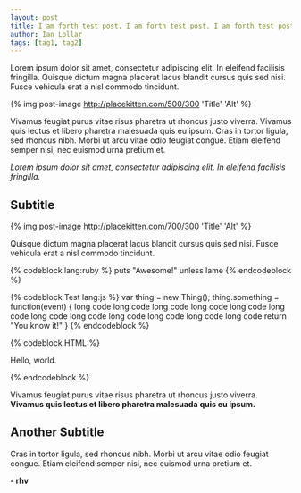 ```yaml
---
layout: post
title: I am forth test post. I am forth test post. I am forth test post.
author: Ian Lollar
tags: [tag1, tag2]
---
```


Lorem ipsum dolor sit amet, consectetur adipiscing elit. In eleifend facilisis fringilla. Quisque dictum magna placerat lacus blandit cursus quis sed nisi. Fusce vehicula erat a nisl commodo tincidunt.

{% img post-image http://placekitten.com/500/300 'Title' 'Alt' %}

Vivamus feugiat purus vitae risus pharetra ut rhoncus justo viverra. Vivamus quis lectus et libero pharetra malesuada quis eu ipsum. Cras in tortor ligula, sed rhoncus nibh. Morbi ut arcu vitae odio feugiat congue. Etiam eleifend semper nisi, nec euismod urna pretium et.

<!--more-->

*Lorem ipsum dolor sit amet, consectetur adipiscing elit. In eleifend facilisis fringilla.*

Subtitle
--------

{% img post-image http://placekitten.com/700/300 'Title' 'Alt' %}

Quisque dictum magna placerat lacus blandit cursus quis sed nisi. Fusce vehicula erat a nisl commodo tincidunt.

{% codeblock lang:ruby %}
puts "Awesome!" unless lame
{% endcodeblock %}

{% codeblock Test lang:js %}
var thing = new Thing();
thing.something = function(event) {
  long code long code long code long code long code long code long code long code long code long code long code long code
  return "You know it!"
}
{% endcodeblock %}

{% codeblock HTML %}
<html>
  <p>Hello, world.</p>
</html>
{% endcodeblock %}

Vivamus feugiat purus vitae risus pharetra ut rhoncus justo viverra. **Vivamus quis lectus et libero pharetra malesuada quis eu ipsum.**

Another Subtitle
----------------

Cras in tortor ligula, sed rhoncus nibh. Morbi ut arcu vitae odio feugiat congue. Etiam eleifend semper nisi, nec euismod urna pretium et.

**- rhv**